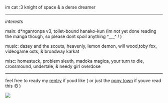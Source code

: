 im cat :3 knight of space & a derse dreamer

--- 

*interests*

main: d*nganronpa v3, toilet-bound hanako-kun (im not yet done reading the manga though, so please dont spoil anything ^___^ *!* )

music: dazey and the scouts, heavenly, lemon demon, will wood,toby fox, videogame osts, & broadway karkat

misc: homestuck, problem sleuth, madoka magica, your turn to die,
crossmound, undertale, & needy girl overdose

---

feel free to ready my [rentry](https://rentry.co/parcelmistress) if youd like ( or just the [pony town](https://rentry.co/perjury/) if youve read this :B )

![](https://file.garden/ZFwqlyhvAk-Bo3Zk/halowen.png)
